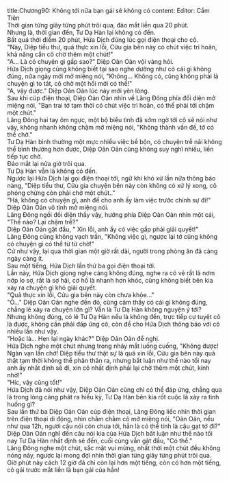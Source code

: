 title:Chương90: Không tới nữa bạn gái sẽ không có
content:
Editor: Cẩm Tiên<br>Thời gian từng giây từng phút trôi qua, đảo mắt liền qua 20 phút.<br>Nhưng là, thời gian đến, Tư Dạ Hàn lại không có đến.<br>Bất quá thời điểm 20 phút, Hứa Dịch đúng lúc gọi điện thoại cho cô.<br>"Này, Diệp tiểu thư, quả thực xin lỗi, Cửu gia bên này có chút việc trì hoãn, khả năng cần cô chờ thêm một chút!"<br>"A... Là có chuyện gì gấp sao?" Diệp Oản Oản vội vàng hỏi.<br>Hứa Dịch giọng cũng không biết tại sao nghe dường như có cái gì không đúng, nửa ngày mới mở miệng nói, "Không... Không có, cũng không phải là chuyện gì to tát, cô chờ một hồi mới có thể!"<br>"A, vậy được." Diệp Oản Oản lúc này mới yên lòng.<br>Sau khi cúp điện thoại, Diệp Oản Oản nhìn về Lăng Đông phía đối diện mở miệng nói, "Bạn trai tớ tạm thời có chút việc trì hoãn, có thể phải tới chậm một chút."<br>Lăng Đông hai tay ôm ngực, một bộ biểu tình đã sớm ngờ tới cô sẽ nói như vậy, không nhanh không chậm mở miệng nói, "Không thành vấn đề, tớ có thể chờ."<br>Tư Dạ Hàn bình thường một mực nhiều việc bề bộn, có chuyện trễ nãi không thể bình thường hơn được, Diệp Oản Oản cũng không suy nghĩ nhiều, liền tiếp tục chờ.<br>Đảo mắt lại nửa giờ trôi qua.<br>Tư Dạ Hàn vẫn là không có đến.<br>Ngược lại Hứa Dịch lại gọi điện thoại tới, ngữ khí khó xử lần nữa thông báo nàng, "Diệp tiểu thư, Cửu gia chuyện bên này còn không có xử lý xong, cô phỏng chừng còn phải chờ một chút.."<br>"Há, không có chuyện gì, anh để cho anh ấy làm việc trước chính sự đi!" Diệp Oản Oản vô tình mở miệng nói.<br>Lăng Đông ngồi đối diện thấy vậy, hướng phía Diệp Oản Oản nhìn một cái, "Thế nào? Lại chậm trễ?"<br>Diệp Oản Oản gật đầu, " Xin lỗi, anh ấy có việc gấp phải giải quyết!"<br>Lăng Đông cũng không vạch trần, "Không việc gì, ngược lại tớ cũng không có chuyện gì có thể từ từ chờ!"<br>Cứ như vậy, lại qua thời gian một giờ rất dài, người trong phòng ăn đã càng ngày càng ít.<br>Sau một tiếng, Hứa Dịch lần thứ ba gọi điện thoại tới.<br>Lần này, Hứa Dịch giọng nghe càng không đúng, nghe ra có vẻ rất là nơm nớp lo sợ, rất là sợ hãi, cơ hồ là nhanh hơn khóc, cũng không biết bên kia xảy ra chuyện gì khó giải quyết.<br>"Quả thực xin lỗi, Cửu gia bên này còn chưa khỏe..."<br>"Ồ..." Diệp Oản Oản nghe đến đó, cũng cảm thấy có cái gì không đúng, chẳng lẽ xảy ra chuyện lớn gì? Vẫn là Tư Dạ Hàn không nguyện ý tới?<br>Nhưng không đúng, có lẽ Tư Dạ Hàn nếu là không đến, trực tiếp cự tuyệt cô là được, không cần phải đáp ứng cô, còn để cho Hứa Dịch thông báo với cô nhiều lần như vậy.<br>"Hoặc là... Hẹn lại ngày khác?" Diệp Oản Oản đề nghị.<br>Hứa Dịch nghe một chút nhưng trong nháy mắt luống cuống, "Không được! Ngàn vạn lần chớ! Diệp tiểu thư thật sự là quá xin lỗi, Cửu gia bên này quả thật tạm thời không thể phân thân ra, nhưng bất luận như thế nào tối nay anh ấy nhất định sẽ đi, xin cô nhất định phải lại chờ thêm một chút, kính nhờ!"<br>"Híc, vậy cũng tốt!"<br>Hứa Dịch đã nói như vậy, Diệp Oản Oản cũng chỉ có thể đáp ứng, chẳng qua là trong lòng càng phát ra hiếu kỳ, Tư Dạ Hàn bên kia rốt cuộc là xảy ra tình huống gì?<br>Sau lần thứ ba Diệp Oản Oản cúp điện thoại, Lăng Đông liếc nhìn thời gian trên điện thoại di động, nhìn chằm chằm cô mở miệng nói, "Oản Oản, nếu như qua 12h, người cậu nói còn chưa tới, hẳn là có thể tính là cậu gạt tớ đi?"<br>Diệp Oản Oản nghĩ đến câu nói kia của Hứa Dịch bất luận như thế nào tối nay Tư Dạ Hàn nhất định sẽ đến, cuối cùng vẫn gật đầu, "Có thể."<br>Lăng Đông nghe một chút, sắc mặt vui mừng, nhất thời một chút đều không nóng nảy, ngược lại mong đợi nhìn thời gian từng giây từng phút trôi qua.<br>Giờ phút này cách 12 giờ đã chỉ còn lại hơn một tiếng, còn có hơn một tiếng, cô gái trước mắt liền là bạn gái của hắn!
